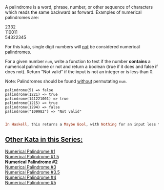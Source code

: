 A palindrome is a word, phrase, number, or other sequence of characters which reads the same backward as forward. Examples of numerical palindromes are: 

<p>2332
<br>110011
<br>54322345

For this kata, single digit numbers will <u>not</u> be considered numerical palindromes. 

For a given number ```num```, write a function to test if the number <b>contains</b> a numerical palindrome or not and return a boolean (true if it does and false if does not). Return "Not valid" if the input is not an integer or is less than 0. 

Note: Palindromes should be found <u>without</u> permutating ```num```. 

```
palindrome(5) => false
palindrome(1221) => true
palindrome(141221001) => true
palindrome(1215) => true 
palindrome(1294) => false 
palindrome("109982") => "Not valid"
```

```haskell

In Haskell, this returns a Maybe Bool, with Nothing for an input less than zero.
```

<h2><u>Other Kata in this Series:</u></h2> 
<a href="https://www.codewars.com/kata/58ba6fece3614ba7c200017f">Numerical Palindrome #1</a>
<br><a href="https://www.codewars.com/kata/numerical-palindrome-number-1-dot-5">Numerical Palindrome #1.5</a>
<br><b>Numerical Palindrome #2</b>
<br><a href="https://www.codewars.com/kata/58df62fe95923f7a7f0000cc">Numerical Palindrome #3</a>
<br><a href="https://www.codewars.com/kata/58e2708f9bd67fee17000080">Numerical Palindrome #3.5</a>
<br><a href="https://www.codewars.com/kata/58df8b4d010a9456140000c7">Numerical Palindrome #4</a>
<br><a href="https://www.codewars.com/kata/58e26b5d92d04c7a4f00020a">Numerical Palindrome #5</a>
